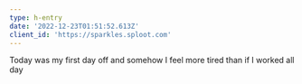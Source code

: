 ```yaml
---
type: h-entry
date: '2022-12-23T01:51:52.613Z'
client_id: 'https://sparkles.sploot.com'
---
```

Today was my first day off and somehow I feel more tired than if I worked all day
